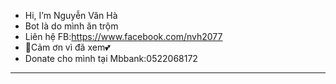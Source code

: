 - Hi, I’m Nguyễn Văn Hà
- Bot là do mình ăn trộm
- Liên hệ FB:https://www.facebook.com/nvh2077
- 💞️Cảm ơn vì đã xem💕
- Donate cho mình tại Mbbank:0522068172

______________________________________________
